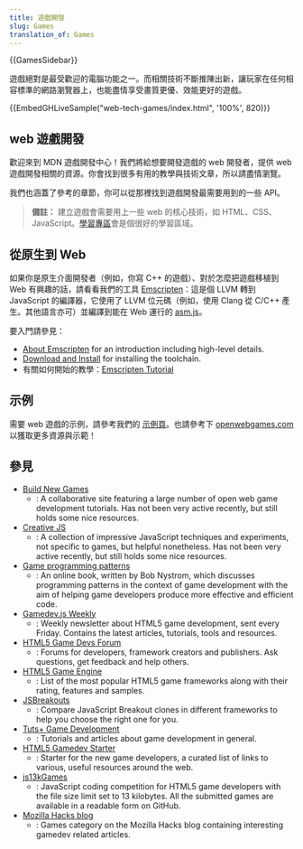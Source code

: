```yaml
---
title: 遊戲開發
slug: Games
translation_of: Games
---
```

{{GamesSidebar}}

遊戲絕對是最受歡迎的電腦功能之一。而相關技術不斷推陳出新，讓玩家在任何相容標準的網路瀏覽器上，也能盡情享受畫質更優、效能更好的遊戲。

{{EmbedGHLiveSample("web-tech-games/index.html", '100%', 820)}}

## web 遊戲開發

歡迎來到 MDN 遊戲開發中心！我們將給想要開發遊戲的 web 開發者，提供 web 遊戲開發相關的資源。你會找到很多有用的教學與技術文章，所以請盡情瀏覽。

我們也涵蓋了參考的章節，你可以從那裡找到遊戲開發最需要用到的一些 API。

> **備註：** 建立遊戲會需要用上一些 web 的核心技術，如 HTML、CSS、JavaScript。[學習專區](/zh-TW/docs/Learn)會是個很好的學習區域。

## 從原生到 Web

如果你是原生介面開發者（例如，你寫 C++ 的遊戲）、對於怎麼把遊戲移植到 Web 有興趣的話，請看看我們的工具 [Emscripten](http://kripken.github.io/emscripten-site/index.html)：這是個 LLVM 轉到 JavaScript 的編譯器，它使用了 LLVM 位元碼（例如，使用 Clang 從 C/C++ 產生。其他語言亦可）並編譯到能在 Web 運行的 [asm.js](/zh-TW/docs/Games/Tools/asm.js)。

要入門請參見：

- [About Emscripten](http://kripken.github.io/emscripten-site/docs/introducing_emscripten/about_emscripten.html) for an introduction including high-level details.
- [Download and Install](http://kripken.github.io/emscripten-site/docs/getting_started/downloads.html) for installing the toolchain.
- 有關如何開始的教學：[Emscripten Tutorial](http://kripken.github.io/emscripten-site/docs/getting_started/Tutorial.html)

## 示例

需要 web 遊戲的示例，請參考我們的 [示例頁](/zh-TW/docs/Games/Examples)。也請參考下 [openwebgames.com](http://www.openwebgames.com/) 以獲取更多資源與示範！

## 參見

- [Build New Games](http://buildnewgames.com/)
  - : A collaborative site featuring a large number of open web game development tutorials. Has not been very active recently, but still holds some nice resources.
- [Creative JS](http://creativejs.com/)
  - : A collection of impressive JavaScript techniques and experiments, not specific to games, but helpful nonetheless. Has not been very active recently, but still holds some nice resources.
- [Game programming patterns](http://gameprogrammingpatterns.com/)
  - : An online book, written by Bob Nystrom, which discusses programming patterns in the context of game development with the aim of helping game developers produce more effective and efficient code.
- [Gamedev.js Weekly](http://gamedevjsweekly.com/)
  - : Weekly newsletter about HTML5 game development, sent every Friday. Contains the latest articles, tutorials, tools and resources.
- [HTML5 Game Devs Forum](http://www.html5gamedevs.com/)
  - : Forums for developers, framework creators and publishers. Ask questions, get feedback and help others.
- [HTML5 Game Engine](http://html5gameengine.com/)
  - : List of the most popular HTML5 game frameworks along with their rating, features and samples.
- [JSBreakouts](http://www.jsbreakouts.org/)
  - : Compare JavaScript Breakout clones in different frameworks to help you choose the right one for you.
- [Tuts+ Game Development](http://gamedevelopment.tutsplus.com/)
  - : Tutorials and articles about game development in general.
- [HTML5 Gamedev Starter](http://html5devstarter.enclavegames.com/)
  - : Starter for the new game developers, a curated list of links to various, useful resources around the web.
- [js13kGames](http://js13kgames.com/)
  - : JavaScript coding competition for HTML5 game developers with the file size limit set to 13 kilobytes. All the submitted games are available in a readable form on GitHub.
- [Mozilla Hacks blog](https://hacks.mozilla.org/category/games/)
  - : Games category on the Mozilla Hacks blog containing interesting gamedev related articles.
